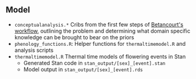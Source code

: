## Model

- `conceptualanalysis.*` Cribs from the first few steps of [Betancourt's workflow](https://betanalpha.github.io/assets/case_studies/principled_bayesian_workflow.html), outlining the problem and determining what domain specific knowledge can be brought to bear on the priors
- `phenology_functions.R`: Helper functions for `thermaltimemodel.R` and analysis scripts
- `thermaltimemodel.R` Thermal time models of flowering events in Stan
  - Generated Stan code in `stan_output/[sex]_[event].stan`
  - Model output in `stan_output/[sex]_[event].rds`
